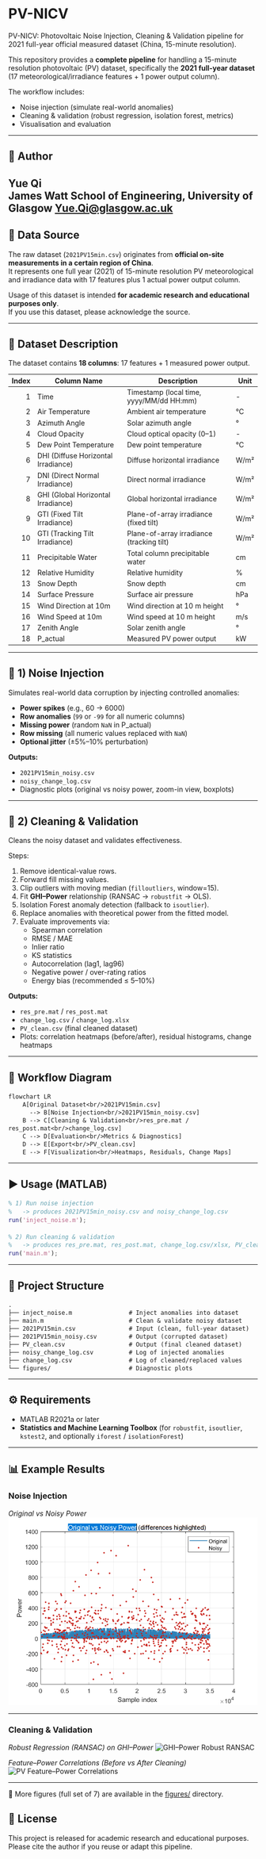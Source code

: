 # PV-NICV
PV-NICV: Photovoltaic Noise Injection, Cleaning &amp; Validation pipeline for 2021 full-year official measured dataset (China, 15-minute resolution).

This repository provides a **complete pipeline** for handling a 15-minute resolution photovoltaic (PV) dataset, specifically the **2021 full-year dataset** (17 meteorological/irradiance features + 1 power output column).

The workflow includes:
- Noise injection (simulate real-world anomalies)  
- Cleaning & validation (robust regression, isolation forest, metrics)  
- Visualisation and evaluation  

---

## 👤 Author

**Yue Qi**  
James Watt School of Engineering, University of Glasgow
Yue.Qi@glasgow.ac.uk
---


## 📑 Data Source

The raw dataset (`2021PV15min.csv`) originates from **official on-site measurements in a certain region of China**.  
It represents one full year (2021) of 15-minute resolution PV meteorological and irradiance data with 17 features plus 1 actual power output column.  

Usage of this dataset is intended **for academic research and educational purposes only**.  
If you use this dataset, please acknowledge the source.

---
## 📂 Dataset Description

The dataset contains **18 columns**: 17 features + 1 measured power output.

| Index | Column Name                         | Description                               | Unit  |
|------:|-------------------------------------|-------------------------------------------|-------|
| 1     | Time                                | Timestamp (local time, yyyy/MM/dd HH:mm)  | -     |
| 2     | Air Temperature                     | Ambient air temperature                   | °C    |
| 3     | Azimuth Angle                       | Solar azimuth angle                       | °     |
| 4     | Cloud Opacity                       | Cloud optical opacity (0–1)               | -     |
| 5     | Dew Point Temperature               | Dew point temperature                     | °C    |
| 6     | DHI (Diffuse Horizontal Irradiance) | Diffuse horizontal irradiance             | W/m²  |
| 7     | DNI (Direct Normal Irradiance)      | Direct normal irradiance                  | W/m²  |
| 8     | GHI (Global Horizontal Irradiance)  | Global horizontal irradiance              | W/m²  |
| 9     | GTI (Fixed Tilt Irradiance)         | Plane-of-array irradiance (fixed tilt)    | W/m²  |
| 10    | GTI (Tracking Tilt Irradiance)      | Plane-of-array irradiance (tracking tilt) | W/m²  |
| 11    | Precipitable Water                  | Total column precipitable water           | cm    |
| 12    | Relative Humidity                   | Relative humidity                         | %     |
| 13    | Snow Depth                          | Snow depth                                | cm    |
| 14    | Surface Pressure                    | Surface air pressure                      | hPa   |
| 15    | Wind Direction at 10m               | Wind direction at 10 m height             | °     |
| 16    | Wind Speed at 10m                   | Wind speed at 10 m height                 | m/s   |
| 17    | Zenith Angle                        | Solar zenith angle                        | °     |
| 18    | P_actual                            | Measured PV power output                  | kW    |

---

## 🚩 1) Noise Injection

Simulates real-world data corruption by injecting controlled anomalies:

- **Power spikes** (e.g., 60 → 6000)  
- **Row anomalies** (`99` or `-99` for all numeric columns)  
- **Missing power** (random `NaN` in P_actual)  
- **Row missing** (all numeric values replaced with `NaN`)  
- **Optional jitter** (±5%–10% perturbation)

**Outputs:**
- `2021PV15min_noisy.csv`  
- `noisy_change_log.csv`  
- Diagnostic plots (original vs noisy power, zoom-in view, boxplots)

---

## 🧹 2) Cleaning & Validation

Cleans the noisy dataset and validates effectiveness.

Steps:
1. Remove identical-value rows.  
2. Forward fill missing values.  
3. Clip outliers with moving median (`filloutliers`, window=15).  
4. Fit **GHI–Power** relationship (RANSAC → `robustfit` → OLS).  
5. Isolation Forest anomaly detection (fallback to `isoutlier`).  
6. Replace anomalies with theoretical power from the fitted model.  
7. Evaluate improvements via:
   - Spearman correlation  
   - RMSE / MAE  
   - Inlier ratio  
   - KS statistics  
   - Autocorrelation (lag1, lag96)  
   - Negative power / over-rating ratios  
   - Energy bias (recommended ≤ 5–10%)

**Outputs:**
- `res_pre.mat` / `res_post.mat`  
- `change_log.csv` / `change_log.xlsx`  
- `PV_clean.csv` (final cleaned dataset)  
- Plots: correlation heatmaps (before/after), residual histograms, change heatmaps

---

## 🔄 Workflow Diagram

```mermaid
flowchart LR
    A[Original Dataset<br/>2021PV15min.csv]
      --> B[Noise Injection<br/>2021PV15min_noisy.csv]
    B --> C[Cleaning & Validation<br/>res_pre.mat / res_post.mat<br/>change_log.csv]
    C --> D[Evaluation<br/>Metrics & Diagnostics]
    D --> E[Export<br/>PV_clean.csv]
    E --> F[Visualization<br/>Heatmaps, Residuals, Change Maps]
````

---

## ▶️ Usage (MATLAB)

```matlab
% 1) Run noise injection
%   -> produces 2021PV15min_noisy.csv and noisy_change_log.csv
run('inject_noise.m');

% 2) Run cleaning & validation
%   -> produces res_pre.mat, res_post.mat, change_log.csv/xlsx, PV_clean.csv, figures
run('main.m');
```

---

## 📂 Project Structure

```
.
├── inject_noise.m                # Inject anomalies into dataset
├── main.m                        # Clean & validate noisy dataset
├── 2021PV15min.csv               # Input (clean, full-year dataset)
├── 2021PV15min_noisy.csv         # Output (corrupted dataset)
├── PV_clean.csv                  # Output (final cleaned dataset)
├── noisy_change_log.csv          # Log of injected anomalies
├── change_log.csv                # Log of cleaned/replaced values
└── figures/                      # Diagnostic plots
```

---

## ⚙️ Requirements

* MATLAB R2021a or later
* **Statistics and Machine Learning Toolbox** (for `robustfit`, `isoutlier`, `kstest2`, and optionally `iforest` / `isolationForest`)

---

## 📊 Example Results

### Noise Injection
*Original vs Noisy Power*
![Original vs Noisy Power](figures/Fig3_Original_vs_Noisy_Power.png)

---

### Cleaning & Validation
*Robust Regression (RANSAC) on GHI–Power*
![GHI–Power Robust RANSAC](figures/Fig6_GHI–Power_Robust_RANSAC.png)

*Feature–Power Correlations (Before vs After Cleaning)*
![PV Feature–Power Correlations](figures/Fig7_PV_Feature–Power_Correlations_Before_vs_After.png)

---

📂 More figures (full set of 7) are available in the [figures/](figures) directory.

## 📜 License

This project is released for academic research and educational purposes.
Please cite the author if you reuse or adapt this pipeline.

```
